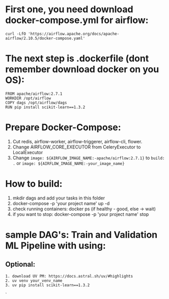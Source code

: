 # First one, you need download docker-compose.yml for airflow:

```
curl -LfO 'https://airflow.apache.org/docs/apache-airflow/2.10.5/docker-compose.yaml'
```
# The next step is .dockerfile (dont remember download docker on you OS):

```
FROM apache/airflow:2.7.1
WORKDIR /opt/airflow
COPY dags /opt/airflow/dags
RUN pip install scikit-learn==1.3.2
```

# Prepare Docker-Compose:   

1. Cut redis, airflow-worker, airflow-triggerer, airflow-cli, flower.
2. Change AIRFLOW_CORE_EXECUTOR from CeleryExecutor to LocalExecutor
3. Change `image: ${AIRFLOW_IMAGE_NAME:-apache/airflow:2.7.1}` to `build: .` 
or `image: ${AIRFLOW_IMAGE_NAME:-your_image_name}`

# How to build:
1. mkdir dags and add your tasks in this folder
2. docker-compose -p 'your project name' up -d 
3. check running containers: docker ps (if healthy - good, else -> wait)
4. if you want to stop: docker-compose -p 'your project name' stop 


# sample DAG's: Train and Validation ML Pipeline with using:
## Optional: 
    1. download UV PM: https://docs.astral.sh/uv/#highlights 
    2. uv venv your_venv_name 
    3. uv pip install scikit-learn==1.3.2
    

`


